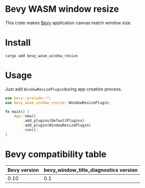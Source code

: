 # Bevy WASM window resize

This crate makes [Bevy](https://github.com/bevyengine/bevy) application canvas match window size.

# Install

```
cargo add bevy_wasm_window_resize

```

# Usage

Just add `WindowResizePlugin`during app creation process.

```rust
use bevy::prelude::*;
use bevy_wasm_window_resize::WindowResizePlugin;

fn main() {
    App::new()
        .add_plugins(DefaultPlugins)
        .add_plugin(WindowResizePlugin)
        .run();
}
```

# Bevy compatibility table
Bevy version | bevy_window_title_diagnostics version
--- | ---
0.10 | 0.1